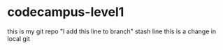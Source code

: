 # codecampus-level1
this is my git repo
"I add this line to branch"
stash line
this is a change in local git